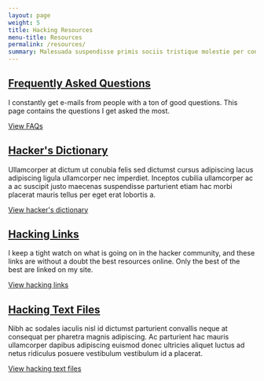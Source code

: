 ```yaml
---
layout: page
weight: 5
title: Hacking Resources
menu-title: Resources
permalink: /resources/
summary: Malesuada suspendisse primis sociis tristique molestie per condimentum ullamcorper eget dictumst aliquet a odio rhoncus tellus duis nisl conubia dis orci mauris vestibulum. A imperdiet dignissim fames parturient mi in scelerisque purus ad imperdiet a et rhoncus scelerisque a facilisi quis integer fames gravida.
---
```

## [Frequently Asked Questions](/faq "Frequently Asked Questions") ##
I constantly get e-mails from people with a ton of good questions. This page contains the questions I get asked the most.

<a class="pure-button" title="Frequently Asked Questions" href="/faq">View FAQs<i class="fa fa-caret-right"></i></a>

## [Hacker's Dictionary](/dictionary "Hacker's Dictionary") ##
Ullamcorper at dictum ut conubia felis sed dictumst cursus adipiscing lacus adipiscing ligula ullamcorper nec imperdiet.
Inceptos cubilia ullamcorper ac a ac suscipit justo maecenas suspendisse parturient etiam hac morbi placerat mauris tellus per eget erat lobortis a.

<a class="pure-button" title="View hacker's dictionary" href="/dictionary">View hacker's dictionary<i class="fa fa-caret-right"></i></a>

## [Hacking Links](/links "Hacking Links") ##
I keep a tight watch on what is going on in the hacker community, and these links are without a doubt the best resources online. Only the best of the best are linked on my site.

<a class="pure-button" title="Hacking links" href="/links">View hacking links <i class="fa fa-caret-right"></i></a>

## [Hacking Text Files](/text-files "Hacking Text Files") ##
Nibh ac sodales iaculis nisl id dictumst parturient convallis neque at consequat per pharetra magnis adipiscing.
Ac parturient hac mauris ullamcorper dapibus adipiscing euismod donec ultricies aliquet luctus ad netus ridiculus posuere vestibulum vestibulum id a placerat.

<a class="pure-button" title="View hacking text files" href="/text-files">View hacking text files <i class="fa fa-caret-right"></i></a>
